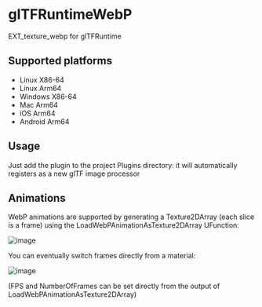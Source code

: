 # glTFRuntimeWebP
EXT_texture_webp for glTFRuntime

## Supported platforms

* Linux X86-64
* Linux Arm64
* Windows X86-64
* Mac Arm64
* iOS Arm64
* Android Arm64

## Usage

Just add the plugin to the project Plugins directory: it will automatically registers as a new glTF image processor

## Animations
WebP animations are supported by generating a Texture2DArray (each slice is a frame) using the LoadWebPAnimationAsTexture2DArray UFunction:

![image](https://github.com/rdeioris/glTFRuntimeWebP/assets/2234592/4ae296fc-6d35-44b1-8f19-c86018dbaba5)

You can eventually switch frames directly from a material:

![image](https://github.com/rdeioris/glTFRuntimeWebP/assets/2234592/e31b4477-f5e3-4049-b082-c0de84886739)

(FPS and NumberOfFrames can be set directly from the output of LoadWebPAnimationAsTexture2DArray)

